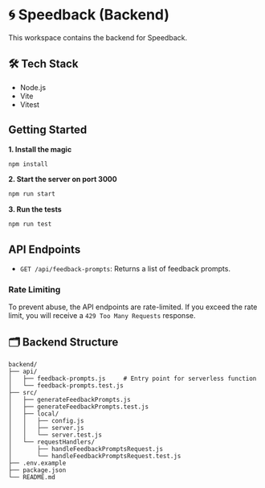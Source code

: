 # 🌀 Speedback (Backend)

This workspace contains the backend for Speedback.

## 🛠️ Tech Stack

- Node.js
- Vite
- Vitest

## Getting Started

**1. Install the magic**

```bash
npm install
```

**2. Start the server on port 3000**

```bash
npm run start
```

**3. Run the tests**

```bash
npm run test
```

## API Endpoints

- `GET /api/feedback-prompts`: Returns a list of feedback prompts.

### Rate Limiting

To prevent abuse, the API endpoints are rate-limited. If you exceed the rate limit, you will receive a `429 Too Many Requests` response.

## 🗂️ Backend Structure

```
backend/
├── api/
│   ├── feedback-prompts.js     # Entry point for serverless function
│   └── feedback-prompts.test.js
├── src/
│   ├── generateFeedbackPrompts.js
│   ├── generateFeedbackPrompts.test.js
│   ├── local/
│   │   ├── config.js
│   │   ├── server.js
│   │   └── server.test.js
│   └── requestHandlers/
│       ├── handleFeedbackPromptsRequest.js
│       └── handleFeedbackPromptsRequest.test.js
├── .env.example
├── package.json
└── README.md
```
